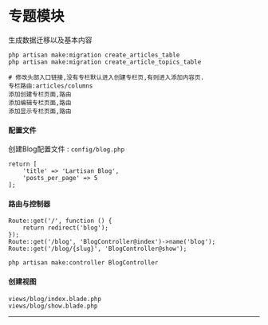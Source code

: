 # 专题模块

生成数据迁移以及基本内容

```
php artisan make:migration create_articles_table
php artisan make:migration create_article_topics_table
```

```
# 修改头部入口链接,没有专栏默认进入创建专栏页,有则进入添加内容页.
专栏路由:articles/columns
添加创建专栏页面,路由
添加编辑专栏页面,路由
添加显示专栏页面,路由
```

#### 配置文件

创建Blog配置文件 : `config/blog.php`

```
return [
    'title' => 'Lartisan Blog',
    'posts_per_page' => 5
];
```

#### 路由与控制器

```
Route::get('/', function () {
    return redirect('blog');
});
Route::get('/blog', 'BlogController@index')->name('blog');
Route::get('/blog/{slug}', 'BlogController@show');
```

```
php artisan make:controller BlogController
```

#### 创建视图

```
views/blog/index.blade.php
views/blog/show.blade.php
```

---



